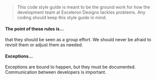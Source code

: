 > This code style guide is meant to be the ground work for how the development team at Exceleron Designs tackles problems. Any coding should keep this style guide in mind.

#### The point of these rules is...

that they should be seen as a group effort. We should never be afraid to revisit them or adjust them as needed.

#### Exceptions...

Exceptions are bound to happen, but they must be documented. Communication between developers is important.
